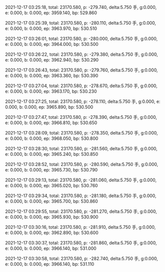 2021-12-17 03:25:18, total: 23170.580, p: -279.740, delta:5.750 手, g:0.000, e: 0.000, b: 0.000, ep: 3959.140, bp: 529.860

2021-12-17 03:25:39, total: 23170.580, p: -280.110, delta:5.750 手, g:0.000, e: 0.000, b: 0.000, ep: 3963.970, bp: 530.510

2021-12-17 03:26:01, total: 23170.580, p: -280.000, delta:5.750 手, g:0.000, e: 0.000, b: 0.000, ep: 3964.000, bp: 530.500

2021-12-17 03:26:22, total: 23170.580, p: -279.380, delta:5.750 手, g:0.000, e: 0.000, b: 0.000, ep: 3962.940, bp: 530.290

2021-12-17 03:26:43, total: 23170.580, p: -279.760, delta:5.750 手, g:0.000, e: 0.000, b: 0.000, ep: 3963.360, bp: 530.390

2021-12-17 03:27:04, total: 23170.580, p: -278.670, delta:5.750 手, g:0.000, e: 0.000, b: 0.000, ep: 3963.170, bp: 530.230

2021-12-17 03:27:25, total: 23170.580, p: -278.110, delta:5.750 手, g:0.000, e: 0.000, b: 0.000, ep: 3965.890, bp: 530.500

2021-12-17 03:27:47, total: 23170.580, p: -278.390, delta:5.750 手, g:0.000, e: 0.000, b: 0.000, ep: 3966.810, bp: 530.650

2021-12-17 03:28:09, total: 23170.580, p: -278.350, delta:5.750 手, g:0.000, e: 0.000, b: 0.000, ep: 3968.050, bp: 530.800

2021-12-17 03:28:30, total: 23170.580, p: -281.560, delta:5.750 手, g:0.000, e: 0.000, b: 0.000, ep: 3965.240, bp: 530.850

2021-12-17 03:28:52, total: 23170.580, p: -280.590, delta:5.750 手, g:0.000, e: 0.000, b: 0.000, ep: 3965.730, bp: 530.790

2021-12-17 03:29:13, total: 23170.580, p: -281.060, delta:5.750 手, g:0.000, e: 0.000, b: 0.000, ep: 3965.020, bp: 530.760

2021-12-17 03:29:34, total: 23170.580, p: -281.180, delta:5.750 手, g:0.000, e: 0.000, b: 0.000, ep: 3965.700, bp: 530.860

2021-12-17 03:29:55, total: 23170.580, p: -281.270, delta:5.750 手, g:0.000, e: 0.000, b: 0.000, ep: 3965.930, bp: 530.900

2021-12-17 03:30:16, total: 23170.580, p: -281.910, delta:5.750 手, g:0.000, e: 0.000, b: 0.000, ep: 3962.890, bp: 530.600

2021-12-17 03:30:37, total: 23170.580, p: -281.860, delta:5.750 手, g:0.000, e: 0.000, b: 0.000, ep: 3966.140, bp: 531.000

2021-12-17 03:30:58, total: 23170.580, p: -282.740, delta:5.750 手, g:0.000, e: 0.000, b: 0.000, ep: 3966.140, bp: 531.110